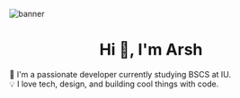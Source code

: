 ![banner](https://raw.githubusercontent.com/Arsh-Imtiaz/Gif/main/gif.gif)
<h1 align="center">Hi 👋, I'm Arsh</h1>

🚀 I'm a passionate developer currently studying BSCS at IU.  
💡 I love tech, design, and building cool things with code.

